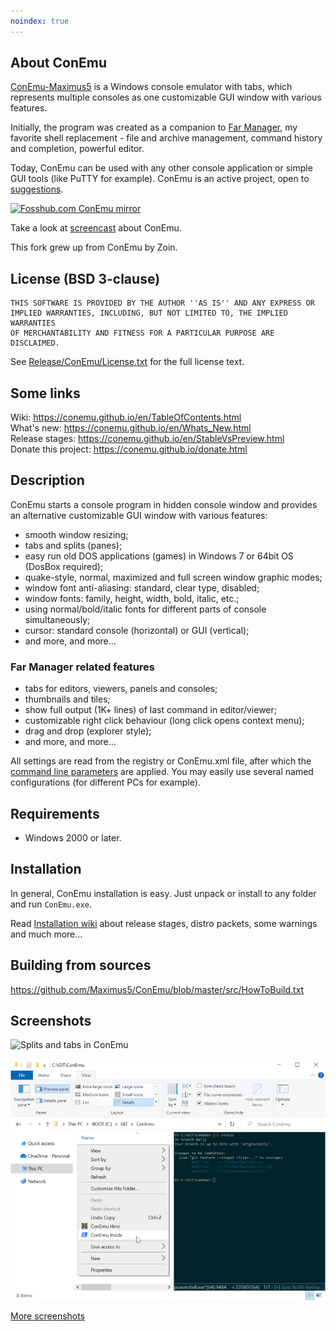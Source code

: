 ```yaml
---
noindex: true
---
```

## About ConEmu
[ConEmu-Maximus5](https://conemu.github.io) is a Windows console emulator with tabs, which represents
multiple consoles as one customizable GUI window with various features.

Initially, the program was created as a companion to
[Far Manager](http://en.wikipedia.org/wiki/FAR_Manager),
my favorite shell replacement - file and archive management,
command history and completion, powerful editor.

Today, ConEmu can be used with any other console application or simple GUI tools
(like PuTTY for example). ConEmu is an active project, open to
[suggestions](https://github.com/Maximus5/ConEmu/issues).

<a href="https://www.fosshub.com/ConEmu.html">![Fosshub.com ConEmu mirror](https://github.com/Maximus5/ConEmu/wiki/Downloads.png)</a>

Take a look at [screencast](http://dotnetsurfers.com/blog/2013/12/15/developer-tools-screencast-7-conemu/) about ConEmu.

This fork grew up from ConEmu by Zoin.


## License (BSD 3-clause)
    THIS SOFTWARE IS PROVIDED BY THE AUTHOR ''AS IS'' AND ANY EXPRESS OR
    IMPLIED WARRANTIES, INCLUDING, BUT NOT LIMITED TO, THE IMPLIED WARRANTIES
    OF MERCHANTABILITY AND FITNESS FOR A PARTICULAR PURPOSE ARE DISCLAIMED.

See [Release/ConEmu/License.txt](https://github.com/Maximus5/ConEmu/blob/master/Release/ConEmu/License.txt) for the full license text.


## Some links
Wiki: https://conemu.github.io/en/TableOfContents.html  
What's new: https://conemu.github.io/en/Whats_New.html  
Release stages: https://conemu.github.io/en/StableVsPreview.html  
Donate this project: <a ref="https://conemu.github.io/donate.html" rel="nofollow">https://conemu.github.io/donate.html</a>



## Description
ConEmu starts a console program in hidden console window and provides
an alternative customizable GUI window with various features:

  * smooth window resizing;
  * tabs and splits (panes);
  * easy run old DOS applications (games) in Windows 7 or 64bit OS (DosBox required);
  * quake-style, normal, maximized and full screen window graphic modes;
  * window font anti-aliasing: standard, clear type, disabled;
  * window fonts: family, height, width, bold, italic, etc.;
  * using normal/bold/italic fonts for different parts of console simultaneously;
  * cursor: standard console (horizontal) or GUI (vertical);
  * and more, and more...

### Far Manager related features
  * tabs for editors, viewers, panels and consoles;
  * thumbnails and tiles;
  * show full output (1K+ lines) of last command in editor/viewer;
  * customizable right click behaviour (long click opens context menu);
  * drag and drop (explorer style);
  * and more, and more...

All settings are read from the registry or ConEmu.xml file, after which the
[command line parameters](https://conemu.github.io/en/CommandLine.html)
are applied. You may easily use several named configurations (for different PCs for example).


## Requirements
  * Windows 2000 or later.


## Installation
In general, ConEmu installation is easy.
Just unpack or install to any folder and run `ConEmu.exe`.

Read [Installation wiki](https://conemu.github.io/en/Installation.html)
about release stages, distro packets, some warnings and much more...


## Building from sources
https://github.com/Maximus5/ConEmu/blob/master/src/HowToBuild.txt

 
## Screenshots
![Splits and tabs in ConEmu](img/ConEmuSplits.png)

![ConEmu+Powershell inside Windows Explorer pane](img/ConEmuInside.png)

[More screenshots](https://conemu.github.io/en/Screenshots.html)
